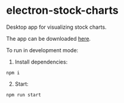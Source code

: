 # electron-stock-charts

Desktop app for visualizing stock charts.

The app can be downloaded [here](https://andrewnovak.co.uk/project/7).

To run in development mode:

1. Install dependencies:

```
npm i
```

2. Start:

```
npm run start
```
